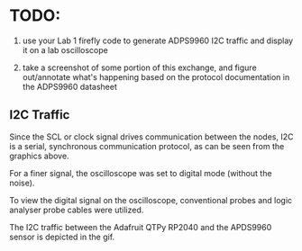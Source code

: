 # TODO:

1. use your Lab 1 firefly code to generate ADPS9960 I2C traffic and display it on a lab oscilloscope

2. take a screenshot of some portion of this exchange, and figure out/annotate what's happening based on the protocol documentation in the ADPS9960 datasheet




## I2C Traffic

Since the SCL or clock signal drives communication between the nodes, I2C is a serial, synchronous communication protocol, as can be seen from the graphics above.

For a finer signal, the oscilloscope was set to digital mode (without the noise).

To view the digital signal on the oscilloscope, conventional probes and logic analyser probe cables were utilized.

The I2C traffic between the Adafruit QTPy RP2040 and the APDS9960 sensor is depicted in the gif.

